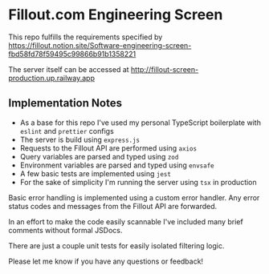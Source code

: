 # Fillout.com Engineering Screen

This repo fulfills the requirements specified by https://fillout.notion.site/Software-engineering-screen-fbd58fd78f59495c99866b91b1358221

The server itself can be accessed at http://fillout-screen-production.up.railway.app

## Implementation Notes

- As a base for this repo I've used my personal TypeScript boilerplate with `eslint` and `prettier` configs
- The server is build using `express.js`
- Requests to the Fillout API are performed using `axios`
- Query variables are parsed and typed using `zod`
- Environment variables are parsed and typed using `envsafe`
- A few basic tests are implemented using `jest`
- For the sake of simplicity I'm running the server using `tsx` in production

Basic error handling is implemented using a custom error handler. Any error status codes and messages from the Fillout API are forwarded.

In an effort to make the code easily scannable I've included many brief comments without formal JSDocs.

There are just a couple unit tests for easily isolated filtering logic.

Please let me know if you have any questions or feedback!
